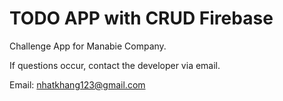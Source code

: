 # TODO APP with CRUD Firebase

Challenge App for Manabie Company.

If questions occur, contact the developer via email.

Email: nhatkhang123@gmail.com
